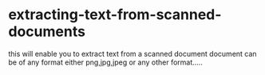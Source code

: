 # extracting-text-from-scanned-documents
this will enable you to extract text from a scanned document document can be of any format either png,jpg,jpeg or any other format.....
